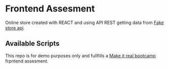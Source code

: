 # Frontend Assesment

Online store created with REACT and using API REST getting data from [Fake store api](https://fakestoreapi.com/).

## Available Scripts

This repo is for demo purposes only and fullfills a [Make it real bootcamp](https://makeitreal.camp/) frpntend assesment.
